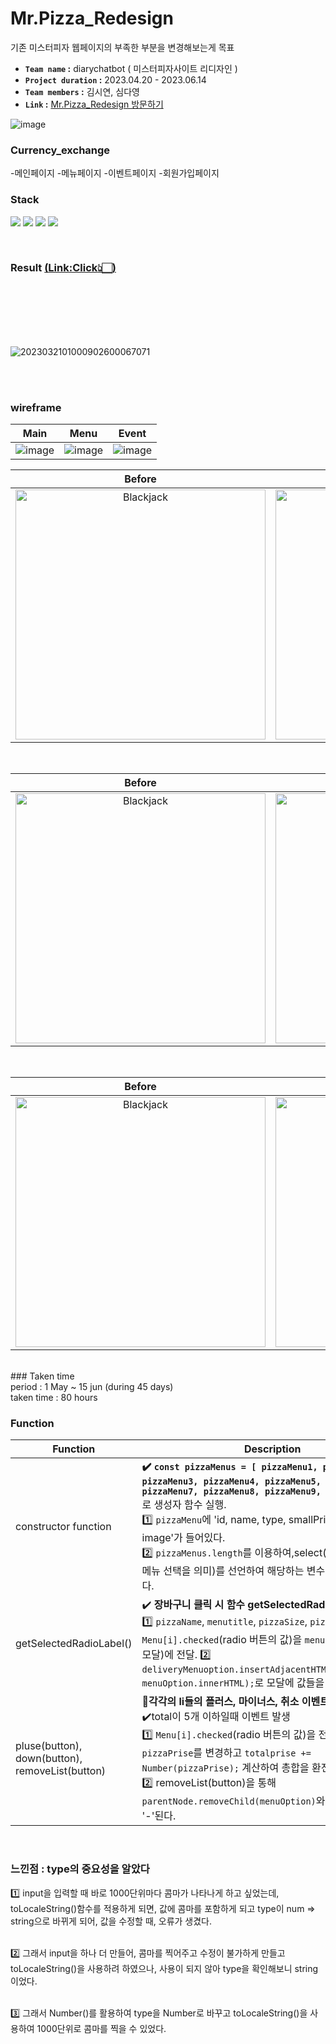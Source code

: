 # Mr.Pizza_Redesign
기존 미스터피자 웹페이지의 부족한 부분을 변경해보는게 목표<br />
- **`Team name` :** diarychatbot ( 미스터피자사이트 리디자인 )
- **`Project duration` :** 2023.04.20 - 2023.06.14
- **`Team members` :** 김시연, 심다영
- **`Link` :** [Mr.Pizza_Redesign 방문하기](https://rlatldus.github.io/Mr.Pizza_Redesign/menu.html)

![image](https://github.com/rlatldus/Mr.Pizza_Redesign/assets/122216298/ce816473-9e40-4010-8176-aab7ed1dc6dc)


### Currency_exchange
-메인페이지
-메뉴페이지
-이벤트페이지
-회원가입페이지
 
<!-- Stack(기술) -->

### Stack

<p>
<!-- Code logo -->
<img src="https://img.shields.io/badge/HTML-E34F26?style=flat-square&logo=HTML5&logoColor=white"/>
<img src="https://img.shields.io/badge/CSS-1572B6?style=flat-square&logo=CSS3&logoColor=white"/>
<img src="https://img.shields.io/badge/SCSS-1572B6?style=flat-square&logo=SCSS&logoColor=white"/>
<img src="https://img.shields.io/badge/Javascript-F7DF1E?style=flat-square&logo=JavaScript&logoColor=black"/>
</p>

<br>

### Result <a href="https://rlatldus.github.io/Mr.Pizza_Redesign/menu.html">(<u>Link:Click</u>👆🏻)</a>

<br>
<br>
<br>
<br>
<br>

![2023032101000902600067071](https://github.com/rlatldus/Mr.Pizza_Redesign/assets/122216298/97c76706-1731-464c-b6ba-a572fa74a9e4)

<br>
<br>




### wireframe

  Main   |  Menu  |  Event 
 :----: | :---: |:---: 
![image](https://github.com/rlatldus/Mr.Pizza_Redesign/assets/122216298/69dcfb78-4ef9-4121-9653-e161552d1ae2) | ![image](https://github.com/rlatldus/Mr.Pizza_Redesign/assets/122216298/ff445884-b06c-46ac-a68e-b599e605373f) | ![image](https://github.com/rlatldus/Mr.Pizza_Redesign/assets/122216298/0abb9fb1-4c8a-4a00-8ad6-a86432f3045f)




| Before  | Result |
| :----: | :----: |
|<div><img src="https://github.com/rlatldus/Mr.Pizza_Redesign/assets/122216298/64f0e35a-da7d-48c3-ae5b-a6c4fb9a52ef" style="width: 400px;" alt="Blackjack"></div> |<div><img src="https://github.com/rlatldus/Mr.Pizza_Redesign/assets/122216298/49d8fcbe-3ed2-4073-9260-07d3c3aceb0b" style="width: 400px;" alt="Blackjack"></div>|

<br>

| Before  | Result |
| :----: | :----: |
|<div><img src="https://github.com/rlatldus/Mr.Pizza_Redesign/assets/122216298/f1745760-3330-4157-ab91-2fd13706af5d" style="width: 400px;" alt="Blackjack"></div>|<div><img src="https://github.com/rlatldus/Mr.Pizza_Redesign/assets/122216298/df8bcc92-f1ba-4bfe-8b88-201490d4ed87" style="width: 400px;" alt="Blackjack"></div>|

<br>

| Before  | Result |
| :----: | :----: |
|<div><img src="https://github.com/rlatldus/Mr.Pizza_Redesign/assets/122216298/6e38899c-3534-4b1c-98cd-dc6d1c23253a" style="width: 400px;" alt="Blackjack"></div> |<div><img src="https://github.com/rlatldus/Mr.Pizza_Redesign/assets/122216298/29e3623a-c314-4f2a-803d-fc66390fe56e" style="width: 400px;" alt="Blackjack"></div>|

<br>

<!-- 기간 --!>

### Taken time

<br>period</b> : 1 May ~ 15 jun (during 45 days)
<br>taken time</b> : 80 hours

<br>
<!-- 아키텍쳐 -->

### Function <br>

 Function  | Description   
 --------- | ------ 
| constructor function | <b>✔️ `const pizzaMenus = [ pizzaMenu1, pizzaMenu2, pizzaMenu3, pizzaMenu4, pizzaMenu5, pizzaMenu6, pizzaMenu7, pizzaMenu8, pizzaMenu9, pizzaMenu10];`</b> 로 생성자 함수 실행. <br> 1️⃣ `pizzaMenu`에 'id, name, type, smallPrice, largePrice, image'가 들어있다. <br> 2️⃣ `pizzaMenus.length`를 이용하여,select(10가지의 메뉴의 메뉴 선택을 의미)를 선언하여 해당하는 변수(select)에 할당한다.<br> |
| getSelectedRadioLabel() | ✔️<b> 장바구니 클릭 시 함수 getSelectedRadioLabel를 실행.</b> <br> 1️⃣ `pizzaName`, `menutitle`, `pizzaSize`, `pizzaPrise`, `Menu[i].checked`(radio 버튼의 값)을 `menuOption`(장바구니 모달)에 전달. 2️⃣ ` deliveryMenuoption.insertAdjacentHTML("afterbegin", menuOption.innerHTML);`로 모달에 값들을 뛰워준다. |
| pluse(button),  down(button), removeList(button)  | 🌟<b>각각의 li들의 플러스, 마이너스, 취소 이벤트</b> <br>✔️total이 5개 이하일때 이벤트 발생 <br>1️⃣ `Menu[i].checked`(radio 버튼의 값)을 전달 받아 `pizzaPrise`를 변경하고 `totalprise += Number(pizzaPrise);` 계산하여 총합을 환전한다.<br> 2️⃣ removeList(button)을 통해 `parentNode.removeChild(menuOption)`와 더불어 총합에서 '-'된다. <br>                                                                      |

<br>

### 느낀점 : type의 중요성을 알았다

1️⃣ input을 입력할 때 바로 1000단위마다 콤마가 나타나게 하고 싶었는데, toLocaleString()함수를 적용하게 되면, 값에 콤마를 포함하게 되고 type이 num => string으로 바뀌게 되어, 값을 수정할 때, 오류가 생겼다.

<br>2️⃣ 그래서 input을 하나 더 만들어, 콤마를 찍어주고 수정이 불가하게 만들고 toLocaleString()을 사용하려 하였으나, 사용이 되지 않아 type을 확인해보니 string이었다.

<br>3️⃣ 그래서 Number()를 활용하여 type을 Number로 바꾸고 toLocaleString()을 사용하여 1000단위로 콤마를 찍을 수 있었다.



